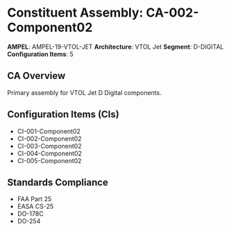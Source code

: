 # Constituent Assembly: CA-002-Component02

**AMPEL**: AMPEL-19-VTOL-JET
**Architecture**: VTOL Jet
**Segment**: D-DIGITAL
**Configuration Items**: 5

## CA Overview
Primary assembly for VTOL Jet D Digital components.

## Configuration Items (CIs)
- CI-001-Component02
- CI-002-Component02
- CI-003-Component02
- CI-004-Component02
- CI-005-Component02

## Standards Compliance
- FAA Part 25
- EASA CS-25
- DO-178C
- DO-254
